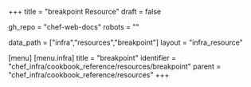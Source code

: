 +++
title = "breakpoint Resource"
draft = false

gh_repo = "chef-web-docs"
robots = ""

data_path = ["infra","resources","breakpoint"]
layout = "infra_resource"


[menu]
  [menu.infra]
    title = "breakpoint"
    identifier = "chef_infra/cookbook_reference/resources/breakpoint"
    parent = "chef_infra/cookbook_reference/resources"
+++

<!-- The contents of this page are automatically generated from the breakpoint.yaml file in the data directory. -->
<!-- To suggest a change, edit the https://github.com/chef/chef/blob/master/lib/chef/resource/breakpoint.rb file
      and submit a pull request to the https://github.com/chef/chef repository. -->
